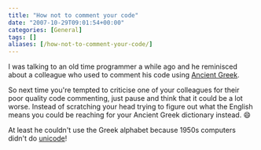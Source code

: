 ```yaml
---
title: "How not to comment your code"
date: "2007-10-29T09:01:54+00:00"
categories: [General]
tags: []
aliases: [/how-not-to-comment-your-code/]
---
```


I was talking to an old time programmer a while ago and he reminisced about a colleague who used to comment his code using <a href="https://en.wikipedia.org/wiki/Ancient_Greek">Ancient Greek</a>.

So next time you're tempted to criticise one of your colleagues for their poor quality code commenting, just pause and think that it could be a lot worse. Instead of scratching your head trying to figure out what the English means you could be reaching for your Ancient Greek dictionary instead. :smile:

At least he couldn't use the Greek alphabet because 1950s computers didn't do <a href="https://en.wikipedia.org/wiki/Unicode">unicode</a>!
